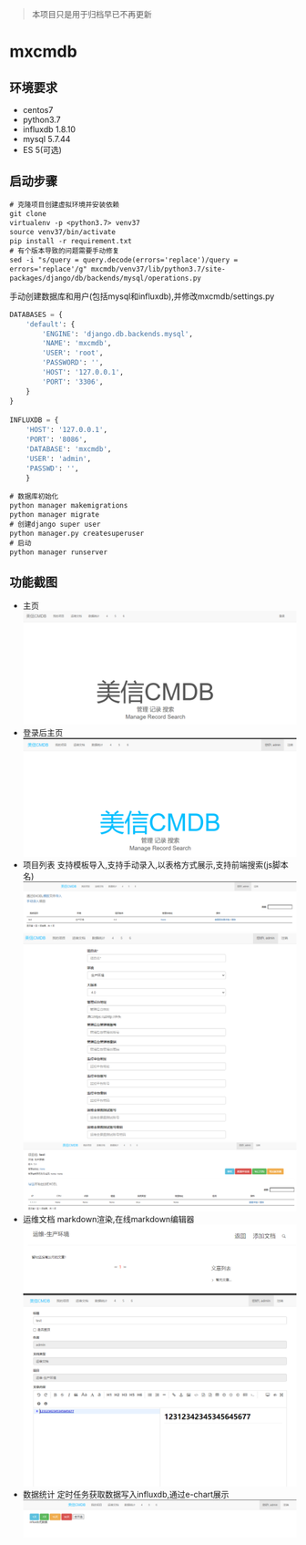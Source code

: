> 本项目只是用于归档早已不再更新
# mxcmdb
## 环境要求
- centos7
- python3.7
- influxdb 1.8.10
- mysql 5.7.44
- ES 5(可选)
## 启动步骤
```shell
# 克隆项目创建虚拟环境并安装依赖
git clone
virtualenv -p <python3.7> venv37
source venv37/bin/activate
pip install -r requirement.txt
# 有个版本导致的问题需要手动修复
sed -i "s/query = query.decode(errors='replace')/query = errors='replace'/g" mxcmdb/venv37/lib/python3.7/site-packages/django/db/backends/mysql/operations.py
```
手动创建数据库和用户(包括mysql和influxdb),并修改mxcmdb/settings.py
```python
DATABASES = {
    'default': {
        'ENGINE': 'django.db.backends.mysql',
        'NAME': 'mxcmdb',
        'USER': 'root',
        'PASSWORD': '',
        'HOST': '127.0.0.1',
        'PORT': '3306',
    }
}

INFLUXDB = {
    'HOST': '127.0.0.1',
    'PORT': '8086',
    'DATABASE': 'mxcmdb',
    'USER': 'admin',
    'PASSWD': '',
    }
```
```shell
# 数据库初始化
python manager makemigrations
python manager migrate
# 创建django super user
python manager.py createsuperuser
# 启动
python manager runserver
```
## 功能截图
- 主页
  ![](https://github.com/occultagg/mxcmdb/blob/main/screenshot/index.png)
- 登录后主页
  ![](https://github.com/occultagg/mxcmdb/blob/main/screenshot/login.png)
- 项目列表
  支持模板导入,支持手动录入,以表格方式展示,支持前端搜索(js脚本名)
  ![项目列表](https://github.com/occultagg/mxcmdb/blob/main/screenshot/projects-list.png)
  ![手动录入](https://github.com/occultagg/mxcmdb/blob/main/screenshot/manumally.png)
  ![项目信息](https://github.com/occultagg/mxcmdb/blob/main/screenshot/server-list.png)
- 运维文档
  markdown渲染,在线markdown编辑器
  ![运维文档](https://github.com/occultagg/mxcmdb/blob/main/screenshot/docs.png)
  ![在线编辑](https://github.com/occultagg/mxcmdb/blob/main/screenshot/markdown-editor.png)
- 数据统计
  定时任务获取数据写入influxdb,通过e-chart展示
  ![数据统计](https://github.com/occultagg/mxcmdb/blob/main/screenshot/data.png)


